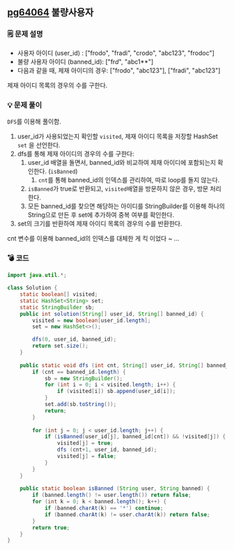 ## [pg64064](https://school.programmers.co.kr/learn/courses/30/lessons/64064?language=java) 불량사용자
### 🗒️ 문제 설명
- 사용자 아이디 (user_id) : ["frodo", "fradi", "crodo", "abc123", "frodoc"]
- 불량 사용자 아이디 (banned_id): ["fr*d*", "abc1**"]
- 다음과 같을 때, 제재 아이디의 경우: ["frodo", "abc123"], ["fradi", "abc123"] 

제재 아이디 목록의 경우의 수를 구한다.

### 💡 문제 풀이
`DFS`를 이용해 풀이함.
1. user_id가 사용되었는지 확인할 `visited`, 제재 아이디 목록을 저장할 HashSet `set` 을 선언한다.
2. dfs를 통해 제재 아이디의 경우의 수를 구한다:
	1. user_id 배열을 돌면서, banned_id와 비교하여 제재 아이디에 포함되는지 확인한다. (`isBanned`)
		1. `cnt`를 통해 banned_id의 인덱스를 관리하여, 따로 loop를 돌지 않는다.
	2. `isBanned`가 true로 반환되고, `visited`배열을 방문하지 않은 경우, 방문 처리한다.
	3. 모든 banned_id를 찾으면 해당하는 아이디를 StringBuilder를 이용해 하나의 String으로 만든 후 set에 추가하여 중복 여부를 확인한다.
3. set의 크기를 반환하여 제재 아이디 목록의 경우의 수를 반환한다.

cnt 변수를 이용해 banned_id의 인덱스를 대체한 게 킥 이었다 ~ ... 
### 💣 코드
```java
import java.util.*;

class Solution {
    static boolean[] visited;
    static HashSet<String> set;
    static StringBuilder sb;
    public int solution(String[] user_id, String[] banned_id) {
        visited = new boolean[user_id.length];
        set = new HashSet<>();

        dfs(0, user_id, banned_id);
        return set.size();
    }
    
    public static void dfs (int cnt, String[] user_id, String[] banned_id) {
        if (cnt == banned_id.length) {
            sb = new StringBuilder();
            for (int i = 0; i < visited.length; i++) {
                if (visited[i]) sb.append(user_id[i]);
            }
            set.add(sb.toString());
            return;
        }
        
        for (int j = 0; j < user_id.length; j++) {
            if (isBanned(user_id[j], banned_id[cnt]) && !visited[j]) {
                visited[j] = true;
                dfs (cnt+1, user_id, banned_id);
                visited[j] = false;
            }
        }
    }
    
    public static boolean isBanned (String user, String banned) {
        if (banned.length() != user.length()) return false;
        for (int k = 0; k < banned.length(); k++) {
            if (banned.charAt(k) == '*') continue;
            if (banned.charAt(k) != user.charAt(k)) return false;
        }
        return true;
    }
}

```
